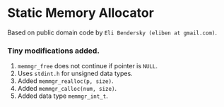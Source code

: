 # Static Memory Allocator

Based on public domain code by `Eli Bendersky (eliben at gmail.com)`.


### Tiny modifications added.

1. `memmgr_free` does not continue if pointer is `NULL`.
2. Uses `stdint.h` for unsigned data types.
3. Added `memmgr_realloc(p, size)`.
4. Added `memmgr_calloc(num, size)`.
5. Added data type `memmgr_int_t`. 
